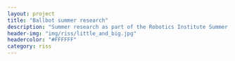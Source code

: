 ```yaml
---
layout: project
title: "Ballbot summer research"
description: "Summer research as part of the Robotics Institute Summer Scholars at Carnegie Mellon, working with the Ballbots"
header-img: "img/riss/little_and_big.jpg"
headercolor: "#FFFFFF"
category: riss
---
```


